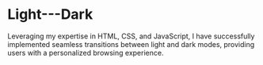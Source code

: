 # Light---Dark
Leveraging my expertise in HTML, CSS, and JavaScript, I have successfully implemented seamless transitions between light and dark modes, providing users with a personalized browsing experience.
